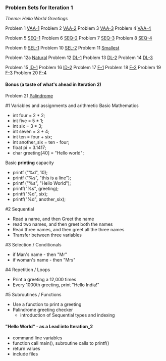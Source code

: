 ### Problem Sets for Iteration 1
_Theme: Hello World Greetings_
 
Problem 1 [VAA-1](https://cloudcoder.kgisl.com/cloudcoder/#exercise?c=26,p=940)
Problem 2  [VAA-2](https://cloudcoder.kgisl.com/cloudcoder/#exercise?c=26,p=941) 
Problem 3 [VAA-3](https://cloudcoder.kgisl.com/cloudcoder/#exercise?c=26,p=942) 
Problem 4 [VAA-4](https://cloudcoder.kgisl.com/cloudcoder/#exercise?c=26,p=943)

Problem 5 [SEQ-1](https://cloudcoder.kgisl.com/cloudcoder/#exercise?c=26,p=944) 
Problem 6 [SEQ-2](https://cloudcoder.kgisl.com/cloudcoder/#exercise?c=26,p=945) 
Problem 7 [SEQ-3](https://cloudcoder.kgisl.com/cloudcoder/#exercise?c=26,p=946) 
Problem 8 [SEQ-4](https://cloudcoder.kgisl.com/cloudcoder/#exercise?c=26,p=947)

Problem 9 [SEL-1](https://cloudcoder.kgisl.com/cloudcoder/#exercise?c=26,p=949) 
Problem 10 [SEL-2](https://cloudcoder.kgisl.com/cloudcoder/#exercise?c=26,p=948) 
Problem 11 [Smallest](https://cloudcoder.kgisl.com/cloudcoder/#exercise?c=26,p=888) 

Problem 12a [Natural](https://10.100.1.147/cloudcoder/#exercise?c=28,p=909)
Problem 12 [DL-1](https://cloudcoder.kgisl.com/cloudcoder/#exercise?c=26,p=950) 
Problem 13 [DL-2](https://cloudcoder.kgisl.com/cloudcoder/#exercise?c=26,p=951) 
Problem 14 [DL-3](https://cloudcoder.kgisl.com/cloudcoder/#exercise?c=26,p=952) 

Problem 15 [ID-1](https://cloudcoder.kgisl.com/cloudcoder/#exercise?c=26,p=953) 
Problem 16 [ID-2](https://cloudcoder.kgisl.com/cloudcoder/#exercise?c=26,p=954) 
Problem 17 [F-1](https://cloudcoder.kgisl.com/cloudcoder/#exercise?c=26,p=956) 
Problem 18 [F-2](https://cloudcoder.kgisl.com/cloudcoder/#exercise?c=26,p=955)
Problem 19 [F-3](https://cloudcoder.kgisl.com/cloudcoder/#exercise?c=30,p=958)
Problem 20 [F-4](https://cloudcoder.kgisl.com/cloudcoder/#exercise?c=30,p=959)
#### Bonus (a taste of what's ahead in Iteration 2)
Problem 21 [Palindrome](https://cloudcoder.kgisl.com/cloudcoder/#exercise?c=7,p=855)

#1 Variables and assignments and arithmetic
Basic Mathematics 
- int four = 2 * 2;
- int five =  5 * 1;
- int six = 3 * 3;
- int seven = 3 + 4;
- int ten = four + six; 
- int another_six = ten - four; 
- float pi = 3.1417; 
- char greeting[40] = "Hello world";

Basic **printing** capacity 
  - printf ("%d", 10);
  - printf ("%s", "this is a line"); 
  - printf ("%s", "Hello World");
  - printf("%s", greeting);
  - printf("%d", six);
  - printf("%d", another_six);

#2 Sequential
  - Read a name, and then Greet the name
  - read two names, and then greet both the names
  - Read three names, and then greet all the three names
  - Transfer between three variables

#3 Selection / Conditionals
  - if Man's name - then "Mr"
  - if woman's name - then "Mrs"

#4 Repetition  / Loops
  - Print a greeting a 12,000 times
  - Every 1000th greeting, print "Hello India!"

#5 Subroutines / Functions
  - Use a function to print a greeting
  - Palindrome greeting checker
    - introduction of Sequential types and indexing

#### "Hello World" - as a Lead into Iteration_2
  - command line variables
  - function call main(), subroutine calls to printf()
  - return values 
  - include files